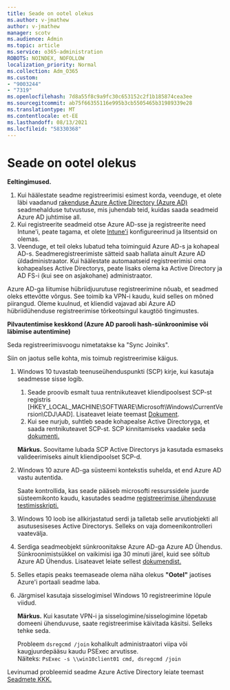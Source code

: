```yaml
---
title: Seade on ootel olekus
ms.author: v-jmathew
author: v-jmathew
manager: scotv
ms.audience: Admin
ms.topic: article
ms.service: o365-administration
ROBOTS: NOINDEX, NOFOLLOW
localization_priority: Normal
ms.collection: Adm_O365
ms.custom:
- "9003244"
- "7319"
ms.openlocfilehash: 7d8a55f8c9a9fc30c653152c2f1b185874cea3ee
ms.sourcegitcommit: ab75f66355116e995b3cb5505465b31989339e28
ms.translationtype: MT
ms.contentlocale: et-EE
ms.lasthandoff: 08/13/2021
ms.locfileid: "58330368"
---
```

# <a name="device-in-pending-state"></a>Seade on ootel olekus

**Eeltingimused.**

1. Kui häälestate seadme registreerimisi esimest korda, veenduge, et olete läbi vaadanud [rakenduse Azure Active Directory (Azure AD)](https://docs.microsoft.com/azure/active-directory/devices/overview?WT.mc_id=Portal-Microsoft_Azure_Support) seadmehalduse tutvustuse, mis juhendab teid, kuidas saada seadmeid Azure AD juhtimise all.
2. Kui registreerite seadmeid otse Azure AD-sse ja registreerite need Intune'i, peate tagama, et [](https://docs.microsoft.com/mem/intune/fundamentals/licenses-assign?WT.mc_id=Portal-Microsoft_Azure_Support) olete [Intune'i](https://docs.microsoft.com/mem/intune/enrollment/device-enrollment?WT.mc_id=Portal-Microsoft_Azure_Support) konfigureerinud ja litsentsid on olemas.
3. Veenduge, et teil oleks lubatud teha toiminguid Azure AD-s ja kohapeal AD-s. Seadmeregistreerimiste sätteid saab hallata ainult Azure AD üldadministraator. Kui häälestate automaatseid registreerimisi oma kohapealses Active Directorys, peate lisaks olema ka Active Directory ja AD FS-i (kui see on asjakohane) administraator.

Azure AD-ga liitumise hübriidjuurutuse registreerimine nõuab, et seadmed oleks ettevõtte võrgus. See toimib ka VPN-i kaudu, kuid selles on mõned piirangud. Oleme kuulnud, et kliendid vajavad abi Azure AD hübriidühenduse registreerimise tõrkeotsingul kaugtöö tingimustes.

**Pilvautentimise keskkond (Azure AD parooli hash-sünkroonimise või läbimise autentimine)**

Seda registreerimisvoogu nimetatakse ka "Sync Joiniks".

Siin on jaotus selle kohta, mis toimub registreerimise käigus.

1. Windows 10 tuvastab teenuseühenduspunkti (SCP) kirje, kui kasutaja seadmesse sisse logib.

    1. Seade proovib esmalt tuua rentnikuteavet kliendipoolsest SCP-st registris [HKEY_LOCAL_MACHINE\SOFTWARE\Microsoft\Windows\CurrentVersion\CDJ\AAD]. Lisateavet leiate teemast [Dokument](https://docs.microsoft.com/azure/active-directory/devices/hybrid-azuread-join-control).
    1. Kui see nurjub, suhtleb seade kohapealse Active Directoryga, et saada rentnikuteavet SCP-st. SCP kinnitamiseks vaadake seda [dokumenti.](https://docs.microsoft.com/azure/active-directory/devices/hybrid-azuread-join-manual#configure-a-service-connection-point)

    **Märkus.** Soovitame lubada SCP Active Directorys ja kasutada esmaseks valideerimiseks ainult kliendipoolset SCP-d.

2. Windows 10 azure AD-ga süsteemi kontekstis suhelda, et end Azure AD vastu autentida.

    Saate kontrollida, kas seade pääseb microsofti ressurssidele juurde süsteemikonto kaudu, kasutades seadme [registreerimise ühenduvuse testimisskripti.](https://gallery.technet.microsoft.com/Test-Device-Registration-3dc944c0)

3. Windows 10 loob ise allkirjastatud serdi ja talletab selle arvutiobjekti all asutusesiseses Active Directorys. Selleks on vaja domeenikontrolleri vaatevälja.

4. Serdiga seadmeobjekt sünkroonitakse Azure AD-ga Azure AD Ühendus. Sünkroonimistsükkel on vaikimisi iga 30 minuti järel, kuid see sõltub Azure AD Ühendus. Lisateavet leiate sellest [dokumendist.](https://docs.microsoft.com/azure/active-directory/hybrid/how-to-connect-sync-configure-filtering#organizational-unitbased-filtering)

5. Selles etapis peaks teemaseade olema näha olekus **"Ootel"** jaotises Azure'i portaali seadme laba.

6. Järgmisel kasutaja sisselogimisel Windows 10 registreerimine lõpule viidud.

    **Märkus.** Kui kasutate VPN-i ja sisselogimine/sisselogimine lõpetab domeeni ühenduvuse, saate registreerimise käivitada käsitsi. Selleks tehke seda.
    
    Probleem `dsregcmd /join` kohalikult administraatori viipa või kaugjuurdepääsu kaudu PSExec arvutisse.\
    Näiteks: `PsExec -s \\win10client01 cmd, dsregcmd /join`

Levinumad probleemid seadme Azure Active Directory leiate teemast [Seadmete KKK.](https://docs.microsoft.com/azure/active-directory/devices/faq)
